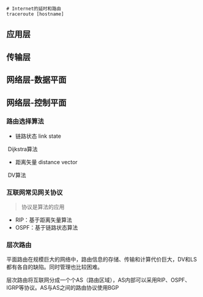 ``` shell
# Internet的延时和路由
traceroute [hostname]
```



## 应用层

## 传输层

## 网络层-数据平面



## 网络层-控制平面

### 路由选择算法

- 链路状态 link state

​	Dijkstra算法

- 距离矢量 distance vector

​	DV算法

### 互联网常见网关协议

> 协议是算法的应用

- RIP：基于距离矢量算法
- OSPF：基于链路状态算法

### 层次路由

平面路由在规模巨大的网络中，路由信息的存储、传输和计算代价巨大，DV和LS都有各自的缺陷。同时管理也比较困难。

层次路由将互联网分成一个个AS（路由区域），AS内部可以采用RIP、OSPF、IGRP等协议。AS与AS之间的路由协议使用BGP
